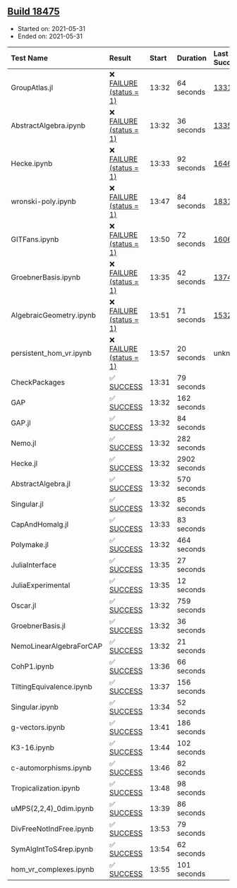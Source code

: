 ## [Build 18475](https://oscarci.mathematik.uni-kl.de/job/oscar/18475/)

* Started on: 2021-05-31
* Ended on: 2021-05-31

| Test Name    | Result | Start | Duration | Last Success | First Failure |
|:-------------|:-------|:------|:---------|:-------------|:--------------|
| GroupAtlas.jl | ❌ [FAILURE (status = 1)](https://oscarci.mathematik.uni-kl.de/job/oscar/18475/artifact/logs/build-18475/GroupAtlas.jl.log) | 13:32 | 64 seconds | [13311](https://oscarci.mathematik.uni-kl.de/job/oscar/13311/) | [13312](https://oscarci.mathematik.uni-kl.de/job/oscar/13312/) |
| AbstractAlgebra.ipynb | ❌ [FAILURE (status = 1)](https://oscarci.mathematik.uni-kl.de/job/oscar/18475/artifact/logs/build-18475/AbstractAlgebra.ipynb.log) | 13:32 | 36 seconds | [13355](https://oscarci.mathematik.uni-kl.de/job/oscar/13355/) | [13356](https://oscarci.mathematik.uni-kl.de/job/oscar/13356/) |
| Hecke.ipynb | ❌ [FAILURE (status = 1)](https://oscarci.mathematik.uni-kl.de/job/oscar/18475/artifact/logs/build-18475/Hecke.ipynb.log) | 13:33 | 92 seconds | [16463](https://oscarci.mathematik.uni-kl.de/job/oscar/16463/) | [16464](https://oscarci.mathematik.uni-kl.de/job/oscar/16464/) |
| wronski-poly.ipynb | ❌ [FAILURE (status = 1)](https://oscarci.mathematik.uni-kl.de/job/oscar/18475/artifact/logs/build-18475/wronski-poly.ipynb.log) | 13:47 | 84 seconds | [18314](https://oscarci.mathematik.uni-kl.de/job/oscar/18314/) | [18315](https://oscarci.mathematik.uni-kl.de/job/oscar/18315/) |
| GITFans.ipynb | ❌ [FAILURE (status = 1)](https://oscarci.mathematik.uni-kl.de/job/oscar/18475/artifact/logs/build-18475/GITFans.ipynb.log) | 13:50 | 72 seconds | [16068](https://oscarci.mathematik.uni-kl.de/job/oscar/16068/) | [16069](https://oscarci.mathematik.uni-kl.de/job/oscar/16069/) |
| GroebnerBasis.ipynb | ❌ [FAILURE (status = 1)](https://oscarci.mathematik.uni-kl.de/job/oscar/18475/artifact/logs/build-18475/GroebnerBasis.ipynb.log) | 13:35 | 42 seconds | [13748](https://oscarci.mathematik.uni-kl.de/job/oscar/13748/) | [13749](https://oscarci.mathematik.uni-kl.de/job/oscar/13749/) |
| AlgebraicGeometry.ipynb | ❌ [FAILURE (status = 1)](https://oscarci.mathematik.uni-kl.de/job/oscar/18475/artifact/logs/build-18475/AlgebraicGeometry.ipynb.log) | 13:51 | 71 seconds | [15322](https://oscarci.mathematik.uni-kl.de/job/oscar/15322/) | [15323](https://oscarci.mathematik.uni-kl.de/job/oscar/15323/) |
| persistent_hom_vr.ipynb | ❌ [FAILURE (status = 1)](https://oscarci.mathematik.uni-kl.de/job/oscar/18475/artifact/logs/build-18475/persistent_hom_vr.ipynb.log) | 13:57 | 20 seconds | unknown | unknown |
| CheckPackages | ✅ [SUCCESS](https://oscarci.mathematik.uni-kl.de/job/oscar/18475/artifact/logs/build-18475/CheckPackages.log) | 13:31 | 79 seconds |  |  |
| GAP | ✅ [SUCCESS](https://oscarci.mathematik.uni-kl.de/job/oscar/18475/artifact/logs/build-18475/GAP.log) | 13:32 | 162 seconds |  |  |
| GAP.jl | ✅ [SUCCESS](https://oscarci.mathematik.uni-kl.de/job/oscar/18475/artifact/logs/build-18475/GAP.jl.log) | 13:32 | 84 seconds |  |  |
| Nemo.jl | ✅ [SUCCESS](https://oscarci.mathematik.uni-kl.de/job/oscar/18475/artifact/logs/build-18475/Nemo.jl.log) | 13:32 | 282 seconds |  |  |
| Hecke.jl | ✅ [SUCCESS](https://oscarci.mathematik.uni-kl.de/job/oscar/18475/artifact/logs/build-18475/Hecke.jl.log) | 13:32 | 2902 seconds |  |  |
| AbstractAlgebra.jl | ✅ [SUCCESS](https://oscarci.mathematik.uni-kl.de/job/oscar/18475/artifact/logs/build-18475/AbstractAlgebra.jl.log) | 13:32 | 570 seconds |  |  |
| Singular.jl | ✅ [SUCCESS](https://oscarci.mathematik.uni-kl.de/job/oscar/18475/artifact/logs/build-18475/Singular.jl.log) | 13:32 | 85 seconds |  |  |
| CapAndHomalg.jl | ✅ [SUCCESS](https://oscarci.mathematik.uni-kl.de/job/oscar/18475/artifact/logs/build-18475/CapAndHomalg.jl.log) | 13:33 | 83 seconds |  |  |
| Polymake.jl | ✅ [SUCCESS](https://oscarci.mathematik.uni-kl.de/job/oscar/18475/artifact/logs/build-18475/Polymake.jl.log) | 13:32 | 464 seconds |  |  |
| JuliaInterface | ✅ [SUCCESS](https://oscarci.mathematik.uni-kl.de/job/oscar/18475/artifact/logs/build-18475/JuliaInterface.log) | 13:35 | 27 seconds |  |  |
| JuliaExperimental | ✅ [SUCCESS](https://oscarci.mathematik.uni-kl.de/job/oscar/18475/artifact/logs/build-18475/JuliaExperimental.log) | 13:35 | 12 seconds |  |  |
| Oscar.jl | ✅ [SUCCESS](https://oscarci.mathematik.uni-kl.de/job/oscar/18475/artifact/logs/build-18475/Oscar.jl.log) | 13:32 | 759 seconds |  |  |
| GroebnerBasis.jl | ✅ [SUCCESS](https://oscarci.mathematik.uni-kl.de/job/oscar/18475/artifact/logs/build-18475/GroebnerBasis.jl.log) | 13:32 | 36 seconds |  |  |
| NemoLinearAlgebraForCAP | ✅ [SUCCESS](https://oscarci.mathematik.uni-kl.de/job/oscar/18475/artifact/logs/build-18475/NemoLinearAlgebraForCAP.log) | 13:32 | 21 seconds |  |  |
| CohP1.ipynb | ✅ [SUCCESS](https://oscarci.mathematik.uni-kl.de/job/oscar/18475/artifact/logs/build-18475/CohP1.ipynb.log) | 13:36 | 66 seconds |  |  |
| TiltingEquivalence.ipynb | ✅ [SUCCESS](https://oscarci.mathematik.uni-kl.de/job/oscar/18475/artifact/logs/build-18475/TiltingEquivalence.ipynb.log) | 13:37 | 156 seconds |  |  |
| Singular.ipynb | ✅ [SUCCESS](https://oscarci.mathematik.uni-kl.de/job/oscar/18475/artifact/logs/build-18475/Singular.ipynb.log) | 13:34 | 52 seconds |  |  |
| g-vectors.ipynb | ✅ [SUCCESS](https://oscarci.mathematik.uni-kl.de/job/oscar/18475/artifact/logs/build-18475/g-vectors.ipynb.log) | 13:41 | 186 seconds |  |  |
| K3-16.ipynb | ✅ [SUCCESS](https://oscarci.mathematik.uni-kl.de/job/oscar/18475/artifact/logs/build-18475/K3-16.ipynb.log) | 13:44 | 102 seconds |  |  |
| c-automorphisms.ipynb | ✅ [SUCCESS](https://oscarci.mathematik.uni-kl.de/job/oscar/18475/artifact/logs/build-18475/c-automorphisms.ipynb.log) | 13:46 | 82 seconds |  |  |
| Tropicalization.ipynb | ✅ [SUCCESS](https://oscarci.mathematik.uni-kl.de/job/oscar/18475/artifact/logs/build-18475/Tropicalization.ipynb.log) | 13:48 | 98 seconds |  |  |
| uMPS(2,2,4)_0dim.ipynb | ✅ [SUCCESS](https://oscarci.mathematik.uni-kl.de/job/oscar/18475/artifact/logs/build-18475/uMPS-2-2-4-_0dim.ipynb.log) | 13:39 | 86 seconds |  |  |
| DivFreeNotIndFree.ipynb | ✅ [SUCCESS](https://oscarci.mathematik.uni-kl.de/job/oscar/18475/artifact/logs/build-18475/DivFreeNotIndFree.ipynb.log) | 13:53 | 79 seconds |  |  |
| SymAlgIntToS4rep.ipynb | ✅ [SUCCESS](https://oscarci.mathematik.uni-kl.de/job/oscar/18475/artifact/logs/build-18475/SymAlgIntToS4rep.ipynb.log) | 13:54 | 62 seconds |  |  |
| hom_vr_complexes.ipynb | ✅ [SUCCESS](https://oscarci.mathematik.uni-kl.de/job/oscar/18475/artifact/logs/build-18475/hom_vr_complexes.ipynb.log) | 13:55 | 101 seconds |  |  |
